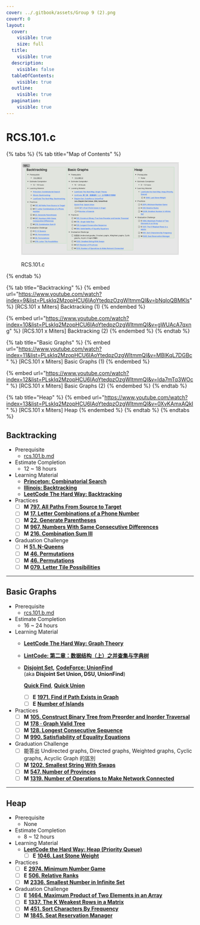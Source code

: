```yaml
---
cover: ../.gitbook/assets/Group 9 (2).png
coverY: 0
layout:
  cover:
    visible: true
    size: full
  title:
    visible: true
  description:
    visible: false
  tableOfContents:
    visible: true
  outline:
    visible: true
  pagination:
    visible: true
---
```


# RCS.101.c

{% tabs %}
{% tab title="Map of Contents" %}
<figure><img src="../.gitbook/assets/image (9).png" alt=""><figcaption><p>RCS.101.c</p></figcaption></figure>
{% endtab %}

{% tab title="Backtracking" %}
{% embed url="https://www.youtube.com/watch?index=9&list=PLskIq2MzopHCU6IAoYtedpzOzgWItmmQI&v=bNqloQBMKls" %}
\[RCS.101 x Miters] Backtracking (1)
{% endembed %}

{% embed url="https://www.youtube.com/watch?index=10&list=PLskIq2MzopHCU6IAoYtedpzOzgWItmmQI&v=gWUAcA7qxng" %}
\[RCS.101 x Miters] Backtracking (2)
{% endembed %}
{% endtab %}

{% tab title="Basic Graphs" %}
{% embed url="https://www.youtube.com/watch?index=11&list=PLskIq2MzopHCU6IAoYtedpzOzgWItmmQI&v=MBIKqL7DGBc" %}
\[RCS.101 x Miters] Basic Graphs (1)
{% endembed %}

{% embed url="https://www.youtube.com/watch?index=12&list=PLskIq2MzopHCU6IAoYtedpzOzgWItmmQI&v=Ida7mTq3WOc" %}
\[RCS.101 x Miters] Basic Graphs (2)
{% endembed %}
{% endtab %}

{% tab title="Heap" %}
{% embed url="https://www.youtube.com/watch?index=13&list=PLskIq2MzopHCU6IAoYtedpzOzgWItmmQI&v=0XvKAmxAQkI" %}
\[RCS.101 x Miters] Heap
{% endembed %}
{% endtab %}
{% endtabs %}

## Backtracking

* Prerequisite
  * [rcs.101.b.md](rcs.101.b.md "mention")
* Estimate Completion
  * 12 \~ 18 hours
* Learning Material
  * [**Princeton: Combinatorial Search**](https://algs4.cs.princeton.edu/lectures/keynote/67CombinatorialSearch.pdf)
  * [**Illinois: Backtracking**](https://courses.engr.illinois.edu/cs498374/fa2014/notes/07-backtracking.pdf)
  * [**LeetCode The Hard Way: Backtracking**](https://leetcodethehardway.com/tutorials/basic-topics/backtracking)
* Practices
  * [ ] **M** [**797. All Paths From Source to Target**](https://leetcode.com/problems/all-paths-from-source-to-target/)
  * [ ] **M** [**17. Letter Combinations of a Phone Number**](https://leetcode.com/problems/letter-combinations-of-a-phone-number/)
  * [ ] **M** [**22. Generate Parentheses**](https://leetcode.com/problems/generate-parentheses/)
  * [ ] **M** [**967. Numbers With Same Consecutive Differences**](https://leetcode.com/problems/numbers-with-same-consecutive-differences/)
  * [ ] **M** [**216. Combination Sum III**](https://leetcode.com/problems/combination-sum-iii/)
* Graduation Challenge
  * [ ] **H** [**51. N-Queens**](https://leetcode.com/problems/n-queens/)
  * [ ] **M** [**46. Permutations**](https://leetcode.com/problems/permutations/)
  * [ ] **M** [**46. Permutations**](https://leetcode.com/problems/permutations/)
  * [ ] **M** [**079. Letter Tile Possibilities**](https://leetcode.com/problems/letter-tile-possibilities/)

***

## Basic Graphs

* Prerequisite
  * [rcs.101.b.md](rcs.101.b.md "mention")
* Estimate Completion
  * 16 \~ 24 hours
* Learning Material
  * [**LeetCode The Hard Way: Graph Theory**](https://leetcodethehardway.com/tutorials/graph-theory/introduction)
  * [**LintCode: 第二章：数据结构（上）之并查集与字典树**](https://www.lintcode.com/course/7)
  *   [**Disjoint Set**](https://leetcode.com/explore/featured/card/graph/618/disjoint-set/3881/)**,** [**CodeForce: UnionFind**](https://codeforces.com/blog/entry/98275)\
      (aka **Disjoint Set Union, DSU, UnionFind**)

      [**Quick Find**](https://leetcode.com/explore/featured/card/graph/618/disjoint-set/3878/), [**Quick Union**](https://leetcode.com/explore/featured/card/graph/618/disjoint-set/3840/)

      * [ ] **E** [**1971. Find if Path Exists in Graph**](https://leetcode.com/problems/find-if-path-exists-in-graph/)
      * [ ] **E** [**Number of Islands**](https://www.lintcode.com/problem/433/?showListFe=true\&page=1\&problemTypeId=2\&tagIds=399\&ordering=level\&pageSize=50)
* Practices
  * [ ] **M** [**105. Construct Binary Tree from Preorder and Inorder Traversal**](https://leetcode.com/problems/construct-binary-tree-from-preorder-and-inorder-traversal/)
  * [ ] **M** [**178 · Graph Valid Tree**](https://www.lintcode.com/problem/178/description)
  * [ ] **M** [**128. Longest Consecutive Sequence**](https://leetcode.com/problems/longest-consecutive-sequence/)
  * [ ] **M** [**990. Satisfiability of Equality Equations**](https://leetcode.com/problems/satisfiability-of-equality-equations/)
* Graduation Challenge
  * [ ] 能答出 Undirected graphs, Directed graphs, Weighted graphs, Cyclic graphs, Acyclic Graph 的區別
  * [ ] **M** [**1202. Smallest String With Swaps**](https://leetcode.com/problems/smallest-string-with-swaps/)
  * [ ] **M** [**547. Number of Provinces**](https://leetcode.com/problems/number-of-provinces/)
  * [ ] **M** [**1319. Number of Operations to Make Network Connected**](https://leetcode.com/problems/number-of-operations-to-make-network-connected/)

***

## Heap

* Prerequisite
  * None
* Estimate Completion
  * 8 \~ 12 hours
* Learning Material
  * [**LeetCode the Hard Way: Heap (Priority Queue)**](https://leetcodethehardway.com/tutorials/basic-topics/heap)
    * [ ] **E** [**1046. Last Stone Weight**](https://leetcode.com/problems/last-stone-weight/)
* Practices
  * [ ] **E** [**2974. Minimum Number Game**](https://leetcode.com/problems/minimum-number-game/)
  * [ ] **E** [**506. Relative Ranks**](https://leetcode.com/problems/relative-ranks/)
  * [ ] **M** [**2336. Smallest Number in Infinite Set**](https://leetcode.com/problems/smallest-number-in-infinite-set/)
* Graduation Challenge
  * [ ] **E** [**1464. Maximum Product of Two Elements in an Array**](https://leetcode.com/problems/maximum-product-of-two-elements-in-an-array/)
  * [ ] **E** [**1337. The K Weakest Rows in a Matrix**](https://leetcode.com/problems/the-k-weakest-rows-in-a-matrix/)
  * [ ] **M** [**451. Sort Characters By Frequency**](https://leetcode.com/problems/sort-characters-by-frequency/)
  * [ ] **M** [**1845. Seat Reservation Manager**](https://leetcode.com/problems/seat-reservation-manager/)
